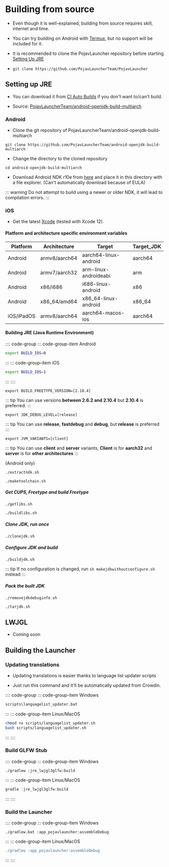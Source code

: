 # Building from source

* Even though it is well-explained, building from source requires skill, internet and time.

* You can try building on Android with [Termux](https://termux.dev), but no support will be included for it.

* It is recommended to clone the PojavLauncher repository before starting [Setting Up JRE](BUILD_FROM_SOURCE.html#setting-up-jre)

* ```git clone https://github.com/PojavLauncherTeam/PojavLauncher```

## Setting up JRE

* You can download it from [CI Auto Builds](https://github.com/PojavLauncherTeam/android-openjdk-build-multiarch/actions) if you don't want to/can't build.

* Source: [PojavLauncherTeam/android-openjdk-build-multiarch](https://github.com/PojavLauncherTeam/android-openjdk-build-multiarch)

### Android

* Clone the git repository of PojavLauncherTeam/android-openjdk-build-multiarch

```
git clone https://github.com/PojavLauncherTeam/android-openjdk-build-multiarch
```

* Change the directory to the cloned repository

```
cd android-openjdk-build-multiarch
```

* Download Android NDK r10e from [here](https://github.com/android/ndk/wiki/Unsupported-Downloads#r10e) and place it in this directory with a file explorer. (Can't automatically download because of EULA)

::: warning
Do not attempt to build using a newer or older NDK, it will lead to compilation errors.
:::

### iOS

* Get the latest [Xcode](https://developer.apple.com/xcode/) (tested with Xcode 12).

#### Platform and architecture specific environment variables

| Platform | Architecture | Target | Target_JDK |
| --------- | ---------- | ---------- | --------- |
| Android | armv8/aarch64 | aarch64-linux-android | aarch64 |
| Android | armv7/aarch32 | arm-linux-androideabi | arm |
| Android | x86/i686 | i686-linux-android | x86 |
| Android | x86_64/amd64 | x86_64-linux-android | x86_64 |
| iOS/iPadOS | armv8/aarch64 | aarch64-macos-ios | aarch64 |

#### Building JRE (Java Runtime Environment)

:::: code-group
::: code-group-item Android
```bash
export BUILD_IOS=0
```
:::
::: code-group-item iOS
```bash
export BUILD_IOS=1
```
:::
::::

```export BUILD_FREETYPE_VERSION=[2.10.4]```

::: tip
You can use versions **between 2.6.2 and 2.10.4** but **2.10.4** is preferred.
:::

```export JDK_DEBUG_LEVEL=[release]```

::: tip
You can use **release**, **fastdebug** and **debug**, but **release** is preferred
:::

```export JVM_VARIANTS=[client]```

::: tip
You can use **client** and **server** variants, **Client** is for **aarch32** and **server** is for **other architectures**
:::

(Android only)

```./extractndk.sh```

```./maketoolchain.sh```

##### Get CUPS, Freetype and build Freetype

```./getlibs.sh```

```./buildlibs.sh```

##### Clone JDK, run once

```./clonejdk.sh```

##### Configure JDK and build

```./buildjdk.sh```

::: tip
If no configuration is changed, run ```sh makejdkwithoutconfigure.sh``` instead
:::

##### Pack the built JDK

```./removejdkdebuginfo.sh```

```./tarjdk.sh```

## LWJGL

* Coming soon

## Building the Launcher

### Updating translations

* Updating translations is easier thanks to language list updater scripts

* Just run this command and it'll be automatically updated from Crowdin.

:::: code-group
::: code-group-item Windows
```bat
scripts\languagelist_updater.bat
```
:::
::: code-group-item Linux/MacOS
```bash
chmod +x scripts/languagelist_updater.sh
bash scripts/languagelist_updater.sh
```
:::
::::

### Build GLFW Stub

:::: code-group
::: code-group-item Windows
```gradlew
./gradlew :jre_lwjgl3glfw:build
```
:::
::: code-group-item Linux/MacOS
```gradle
gradle :jre_lwjgl3glfw:build
```
:::
::::

### Build the Launcher

:::: code-group
::: code-group-item Windows
```gradlew
./gradlew.bat :app_pojavlauncher:assembleDebug
```
:::
::: code-group-item Linux/MacOS
```gradle
./gradlew :app_pojavlauncher:assembleDebug
```
:::
::::